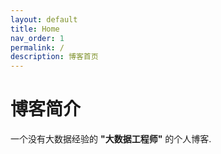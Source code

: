 ```yaml
---
layout: default
title: Home
nav_order: 1
permalink: /
description: 博客首页
---
```


# 博客简介

一个没有大数据经验的 **"大数据工程师"** 的个人博客.
